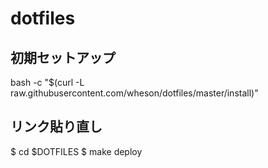 # dotfiles

## 初期セットアップ
bash -c "$(curl -L raw.githubusercontent.com/wheson/dotfiles/master/install)"

## リンク貼り直し
$ cd $DOTFILES
$ make deploy
